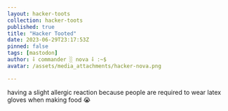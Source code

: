 ```yaml
---
layout: hacker-toots
collection: hacker-toots
published: true
title: "Hacker Tooted"
date: 2023-06-29T23:17:53Z
pinned: false
tags: [mastodon]
author: ⸸ commander ░ nova ⸸ :~$
avatar: /assets/media_attachments/hacker-nova.png

---
```


<p>having a slight allergic reaction because people are required to wear latex gloves when making food 😭​</p>


